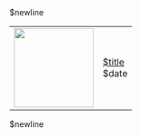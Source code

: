 <table><tr><td><a href="$url"><img width="140px" src="https://i.ytimg.com/vi/$videoId/mqdefault.jpg"></a></td>$newline<td><a href="$url">$title</a><br/>$date</td></tr></table>$newline
